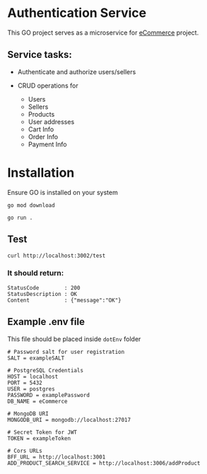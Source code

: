 Authentication Service
===

This GO project serves as a microservice for [eCommerce](https://github.com/users/ethmore/projects/4) project.


## Service tasks:

- Authenticate and authorize users/sellers
- CRUD operations for 
    
    - Users
    - Sellers
    - Products 
    - User addresses 
    - Cart Info
    - Order Info 
    - Payment Info



# Installation

Ensure GO is installed on your system
```
go mod download
````

```
go run .
```

## Test
```
curl http://localhost:3002/test
```
### It should return:
```
StatusCode        : 200
StatusDescription : OK
Content           : {"message":"OK"}
```

## Example .env file
This file should be placed inside `dotEnv` folder
```
# Password salt for user registration
SALT = exampleSALT

# PostgreSQL Credentials
HOST = localhost
PORT = 5432
USER = postgres
PASSWORD = examplePassword
DB_NAME = eCommerce

# MongoDB URI
MONGODB_URI = mongodb://localhost:27017

# Secret Token for JWT
TOKEN = exampleToken

# Cors URLs
BFF_URL = http://localhost:3001
ADD_PRODUCT_SEARCH_SERVICE = http://localhost:3006/addProduct
```
